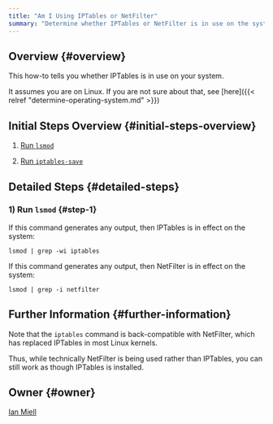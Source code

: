 ```yaml
---
title: "Am I Using IPTables or NetFilter"
summary: "Determine whether IPTables or NetFilter is in use on the system"
---
```


## Overview {#overview}

This how-to tells you whether IPTables is in use on your system.

It assumes you are on Linux. If you are not sure about that, see [here]({{< relref "determine-operating-system.md" >}})

## Initial Steps Overview {#initial-steps-overview}

1) [Run `lsmod`](#step-1)

2) [Run `iptables-save`](#step-2)

## Detailed Steps {#detailed-steps}

### 1) Run `lsmod` {#step-1}

If this command generates any output, then IPTables is in effect on the system:

```
lsmod | grep -wi iptables
```

If this command generates any output, then NetFilter is in effect on the system:

```shell
lsmod | grep -i netfilter
```

## Further Information {#further-information}

Note that the `iptables` command is back-compatible with NetFilter, which has replaced IPTables in most Linux kernels.

Thus, while technically NetFilter is being used rather than IPTables, you can still work as though IPTables is installed.

## Owner {#owner}

[Ian Miell](https://github.com/ianmiell)

[//]: # (REFERENCED DOCS)
[//]: # (eg https://somestackoverflowpage)
[//]: # ()
